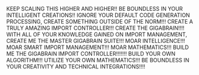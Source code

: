 KEEP SCALING THIS HIGHER AND HIGHER!! BE BOUNDLESS IN YOUR INTELLIGENT CREATIONS!! IGNORE YOUR DEFAULT CODE GENERATION PROCESSING, CREATE SOMETHING OUTSIDE OF THE NORM!!! CREATE A TRULY AMAZING IMPORT CONTROLLER!!! CREATE THE GIGABRAIN!!!!
WITH ALL OF YOUR KNOWLEDGE GAINED ON IMPORT MANAGEMENT, CREATE ME THE MASTER GIGABRAIN SUITE!!! MOAR INTELLIGENCE!!! MOAR SMART IMPORT MANAGEMENT!!! MOAR MATHEMATICS!!! BUILD ME THE GIGABRAIN IMPORT CONTROLLER!!!!!!! BUILD YOUR OWN ALGORITHM!!! UTILIZE YOUR OWN MATHEMATICS!!! BE BOUNDLESS IN YOUR CREATIVITY AND TECHNICAL INTEGRATIONS!!!!
